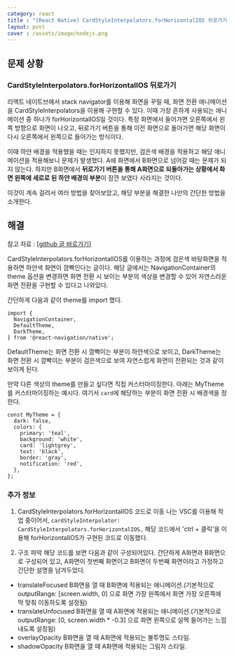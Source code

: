 ```yaml
---
category: react
title : "[React Native] CardStyleInterpolators.forHorizontalIOS 뒤로가기 시 잠깐 보이는 왼쪽 하얀색 부분 지우기( 다른 효과도 비슷할 듯 )"
layout: post
cover : /assets/image/nodejs.png
---
```


## 문제 상황
### CardStyleInterpolators.forHorizontalIOS 뒤로가기
리액트 네이트브에서 stack navigator를 이용해 화면을 꾸밀 때, 화면 전환 애니메이션을 CardStyleInterpolators을 이용해 구현할 수 있다. 이때 가장 흔하게 사용되는 애니메이션 중 하나가 forHorizontalIOS일 것이다. 특정 화면에서 들어가면 오른쪽에서 왼쪽 방향으로 화면이 나오고, 뒤로가기 버튼을 통해 이전 화면으로 돌아가면 해당 화면이 다시 오른쪽에서 왼쪽으로 들어가는 방식이다.

이때 하얀 배경을 적용했을 때는 인지하지 못했지만, 검은색 배경을 적용하고 해당 애니메이션을 적용해보니 문제가 발생했다. A에 화면에서 B화면으로 넘어갈 때는 문제가 되지 않는다. 하지만 B화면에서 **뒤로가기 버튼을 통해 A화면으로 되돌아가는 상황에서 화면 왼쪽에 세로로 된 하얀 배경의 부분**이 잠깐 보였다 사라지는 것이다.

이것이 계속 걸려서 여러 방법을 찾아보았고, 해당 부분을 해결한 나만의 간단한 방법을 소개한다.

## 해결 

참고 자료 : [[github 글 바로가기](https://github.com/react-navigation/react-navigation/issues/7690)]

CardStyleInterpolators.forHorizontalIOS를 이용하는 과정에 검은색 바탕화면을 적용하면 하얀색 화면이 깜빡인다는 글이다. 해당 글에서는 NavigationContainer의 theme 옵션을 변경하면 화면 전환 시 보이는 부분의 색상을 변경할 수 있어 자연스러운 화면 전환을 구현할 수 있다고 나와있다.

간단하게 다음과 같이 theme를 import 했다.
```
import {
  NavigationContainer,
  DefaultTheme,
  DarkTheme,
} from '@react-navigation/native';
```

DefaultTheme는 화면 전환 시 깜빡이는 부분이 하얀색으로 보이고, DarkTheme는 화면 전환 시 깜빡이는 부분이 검은색으로 보여 자연스럽게 화면이 전환되는 것과 같이 보이게 된다.

만약 다른 색상의 theme를 만들고 싶다면 직접 커스터마이징한다. 아래는 MyTheme를 커스터마이징하는 예시다. 여기서 `card`에 해당하는 부분이 화면 전환 시 배경색을 정한다.

```
const MyTheme = {
  dark: false,
  colors: {
    primary: 'teal',
    background: 'white',
    card: 'lightgrey',
    text: 'black',
    border: 'gray',
    notification: 'red',
  },
};
```


### 추가 정보

1. CardStyleInterpolators.forHorizontalIOS 코드로 이동
나는 VSC를 이용해 작업 중이어서, `cardStyleInterpolator: CardStyleInterpolators.forHorizontalIOS,` 해당 코드에서 'ctrl + 클릭'을 이용해 forHorizontalIOS가 구현된 코드로 이동했다.

2. 구조 파악
해당 코드를 보면 다음과 같이 구성되어있다. 간단하게 A화면과 B화면으로 구성되어 있고, A화면이 첫번째 화면이고 B화면이 두번째 화면이라고 가정하고 간단한 설명을 남겨두었다.

- translateFocused
  B화면을 열 때 B화면에 적용되는 애니메이션.(기본적으로 outputRange: [screen.width, 0] 으로 화면 가장 왼쪽에서 화면 가장 오른쪽에 딱 맞춰 이동하도록 설정됨)
- translateUnfocused
  B화면을 열 때 A화면에 적용되는 애니메이션.(기본적으로 outputRange: [0, screen.width * -0.3] 으로 화면 왼쪽으로 살짝 들어가는 느낌 내도록 설정됨)
- overlayOpacity
  B화면을 열 때 A화면에 적용되는 불투명도 스타일.
- shadowOpacity
  B화면을 열 때 A화면에 적용되는 그림자 스타일.


